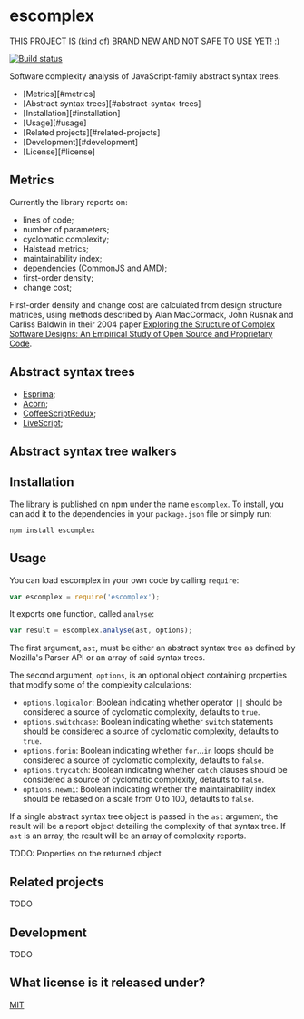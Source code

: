 # escomplex

THIS PROJECT IS (kind of) BRAND NEW AND NOT SAFE TO USE YET! :)

[![Build status][ci-image]][ci-status]

Software complexity analysis
of JavaScript-family abstract syntax trees.

* [Metrics][#metrics]
* [Abstract syntax trees][#abstract-syntax-trees]
* [Installation][#installation]
* [Usage][#usage]
* [Related projects][#related-projects]
* [Development][#development]
* [License][#license]

## Metrics

Currently the library reports on:

* lines of code;
* number of parameters;
* cyclomatic complexity;
* Halstead metrics;
* maintainability index;
* dependencies (CommonJS and AMD);
* first-order density;
* change cost;

First-order density
and change cost
are calculated from
design structure matrices,
using methods described by
Alan MacCormack,
John Rusnak and
Carliss Baldwin
in their 2004 paper
[Exploring the Structure of Complex Software Designs: An Empirical Study of Open Source and Proprietary Code][dsm].

## Abstract syntax trees

* [Esprima][esprima];
* [Acorn][acorn];
* [CoffeeScriptRedux][coffee];
* [LiveScript][live];

## Abstract syntax tree walkers

## Installation

The library is published on npm
under the name `escomplex`.
To install,
you can add it to the dependencies
in your `package.json` file
or simply run:

```
npm install escomplex
```

## Usage

You can load escomplex
in your own code
by calling `require`:

```javascript
var escomplex = require('escomplex');
```

It exports one function,
called `analyse`:

```javascript
var result = escomplex.analyse(ast, options);
```

The first argument, `ast`,
must be either
an abstract syntax tree
as defined by Mozilla's Parser API
or an array of said syntax trees.

The second argument, `options`,
is an optional object
containing properties that modify some of the complexity calculations:

* `options.logicalor`:
  Boolean indicating whether operator `||`
  should be considered a source of cyclomatic complexity,
  defaults to `true`.
* `options.switchcase`:
  Boolean indicating whether `switch` statements
  should be considered a source of cyclomatic complexity,
  defaults to `true`.
* `options.forin`:
  Boolean indicating whether `for`...`in` loops
  should be considered a source of cyclomatic complexity,
  defaults to `false`.
* `options.trycatch`:
  Boolean indicating whether `catch` clauses
  should be considered a source of cyclomatic complexity,
  defaults to `false`.
* `options.newmi`:
  Boolean indicating whether the maintainability
  index should be rebased on a scale from 0 to 100,
  defaults to `false`.

If a single abstract syntax tree object
is passed in the `ast` argument,
the result will be a report object
detailing the complexity of that syntax tree.
If `ast` is an array,
the result will be an array of complexity reports.

TODO: Properties on the returned object

## Related projects

TODO

## Development

TODO

## What license is it released under?

[MIT][license]

[ci-image]: https://secure.travis-ci.org/philbooth/escomplex.png?branch=master
[ci-status]: http://travis-ci.org/#!/philbooth/escomplex
[dsm]: http://www.people.hbs.edu/cbaldwin/DR2/MRBDesignStructure17thSep1.pdf
[api]: https://developer.mozilla.org/en-US/docs/SpiderMonkey/Parser_API
[esprima]: http://esprima.org/
[acorn]: http://marijnhaverbeke.nl/acorn
[coffee]: https://github.com/michaelficarra/CoffeeScriptRedux
[live]: https://github.com/gkz/LiveScript
[license]: https://github.com/philbooth/escomplex/blob/master/COPYING
[msvariant]: http://blogs.msdn.com/b/codeanalysis/archive/2007/11/20/maintainability-index-range-and-meaning.aspx
[jarrod]: http://jarrodoverson.com/blog/about
[plato]: https://github.com/jsoverson/plato
[grunt-complexity]: https://github.com/vigetlabs/grunt-complexity
[bob]: https://github.com/cliffano/bob
[cardio]: https://github.com/auchenberg/cardio
[brackets-crjs]: https://github.com/sahlas/brackets-crjs
[node]: http://nodejs.org/
[npm]: https://npmjs.org/
[jshint]: https://github.com/jshint/node-jshint
[mocha]: http://visionmedia.github.com/mocha
[chai]: http://chaijs.com/


